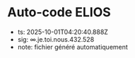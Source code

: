 # Auto-code ELIOS
- ts: 2025-10-01T04:20:40.888Z
- sig: ∞.je.toi.nous.432.528
- note: fichier généré automatiquement